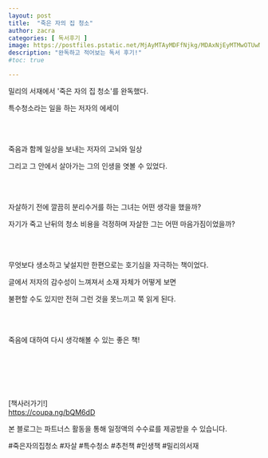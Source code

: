 ```yaml
---
layout: post
title:  "죽은 자의 집 청소"
author: zacra
categories: [ 독서후기 ]
image: https://postfiles.pstatic.net/MjAyMTAyMDFfNjkg/MDAxNjEyMTMwOTUwNDU4.JLWXO0sfufgLWUxhYZuHTpef7Ll4489pVPUKdfB_Bt4g.I5RR-2LMu0AP2f1yUspiLFQQgPnHCUi5nbEjgzMYYAsg.PNG.zacra/%EC%8A%A4%ED%81%AC%EB%A6%B0%EC%83%B7_2021-02-01_%EC%98%A4%EC%A0%84_7.08.57.png?type=w580
description: "완독하고 적어보는 독서 후기!"
#toc: true

---
```


밀리의 서재에서 '죽은 자의 집 청소'를 완독했다.<br/>


특수청소라는 일을 하는 저자의 에세이<br/><br/>

​

죽음과 함께 일상을 보내는 저자의 고뇌와 일상<br/>

그리고 그 안에서 살아가는 그의 인생을 엿볼 수 있었다.<br/><br/>

​

자살하기 전에 깔끔히 분리수거를 하는 그녀는 어떤 생각을 했을까?<br/>

자기가 죽고 난뒤의 청소 비용을 걱정하며 자살한 그는 어떤 마음가짐이었을까?<br/><br/>

​

무엇보다 생소하고 낯설지만 한편으로는 호기심을 자극하는 책이었다.<br/>

글에서 저자의 감수성이 느껴져서 소재 자체가 어떻게 보면<br/>

불편할 수도 있지만 전혀 그런 것을 못느끼고 쭉 읽게 된다.<br/><br/>

​

죽음에 대하여 다시 생각해볼 수 있는 좋은 책!

​

​

​

​[책사러가기!]<br/>
<a href="https://coupa.ng/bQM6dD">https://coupa.ng/bQM6dD</a> <br/>

본 블로그는 파트너스 활동을 통해 일정액의 수수료를 제공받을 수 있습니다.


#죽은자의집청소 #자살 #특수청소 #추천책 #인생책 #밀리의서재
